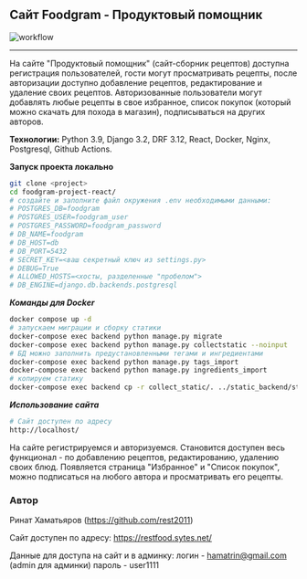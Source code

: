  ## Сайт Foodgram - Продуктовый помощник

 ![workflow](https://github.com/rest2011/foodgram-project-react/actions/workflows/main.yml/badge.svg?event=push)

---
 На сайте "Продуктовый помощник" (сайт-сборник рецептов) доступна регистрация пользователей, гости могут просматривать рецепты, после авторизации доступно добавление рецептов, редактирование и удаление своих рецептов. Авторизованные пользователи могут добавлять любые рецепты в свое избранное, список покупок (который можно скачать для похода в магазин), подписываться на других авторов.

 **Технологии:**
Python 3.9, Django 3.2, DRF 3.12, React, Docker, Nginx, Postgresql, Github Actions.

 **Запуск проекта локально**

 ```bash
git clone <project>
cd foodgram-project-react/
# создайте и заполните файл окружения .env необходимыми данными:
# POSTGRES_DB=foodgram
# POSTGRES_USER=foodgram_user
# POSTGRES_PASSWORD=foodgram_password
# DB_NAME=foodgram
# DB_HOST=db
# DB_PORT=5432
# SECRET_KEY=<ваш секретный ключ из settings.py>
# DEBUG=True
# ALLOWED_HOSTS=<хосты, разделенные "пробелом">
# DB_ENGINE=django.db.backends.postgresql
 ```

***Команды для Docker***
 ```bash
docker compose up -d
# запускаем миграции и сборку статики
docker-compose exec backend python manage.py migrate
docker-compose exec backend python manage.py collectstatic --noinput
# БД можно заполнить предустановленными тегами и ингредиентами
docker-compose exec backend python manage.py tags_import
docker-compose exec backend python manage.py ingredients_import
# копируем статику
docker-compose exec backend cp -r collect_static/. ../static_backend/static_backend/
```
***Использование сайта***

```bash
# Сайт доступен по адресу
http://localhost/
```
На сайте регистрируемся и авторизуемся. Становится доступен весь функционал - по добавлению рецептов, редактированию, удалению своих блюд. Появляется страница "Избранное" и "Список покупок", можно подписаться на любого автора и просматривать его рецепты.

### Автор
Ринат Хаматьяров (https://github.com/rest2011)

Сайт доступен по адресу:
https://restfood.sytes.net/

Данные для доступа на сайт и в админку:
логин - hamatrin@gmail.com (admin для админки)
пароль - user1111
